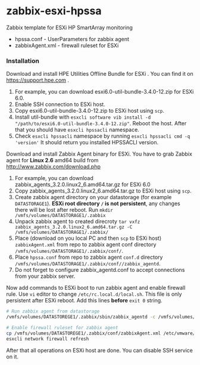 # zabbix-esxi-hpssa
Zabbix template for ESXi HP SmartArray monitoring

* hpssa.conf - UserParameters for zabbix agent
* zabbixAgent.xml - firewall ruleset for ESXi

### Installation
Download and install HPE Utilities Offline Bundle for ESXi <your version>. You can find it on https://support.hpe.com .

1. For example, you can download esxi6.0-util-bundle-3.4.0-12.zip for ESXi 6.0.
2. Enable SSH connection to ESXi host.
3. Copy esxi6.0-util-bundle-3.4.0-12.zip to ESXi host using `scp`.
4. Install util-bundle with `esxcli software vib install -d "/path/to/esxi6.0-util-bundle-3.4.0-12.zip"`. 
Reboot the host. After that you should have `esxcli hpssacli` namespace.
5. Check `esxcli hpssacli` namespace by running `esxcli hpssacli cmd -q 'version'`
It should return you installed HPSSACLI version.

Download and install Zabbix Agent binary for ESXi. 
You have to grab Zabbix agent for **Linux 2.6** amd64 build from http://www.zabbix.com/download.php

1. For example, you can download zabbix_agents_3.2.0.linux2_6.amd64.tar.gz for ESXi 6.0 
2. Copy zabbix_agents_3.2.0.linux2_6.amd64.tar.gz to ESXi host using `scp`.
3. Create zabbix agent directory on your datastorage (for example `DATASTORAGE1`).
**ESXi root directory  `/`  is not persistent**, any changes there will be lost after reboot.
Run `mkdir /vmfs/volumes/DATASTORAGE1/.zabbix`
4. Unpack zabbix agent to created direcroty
`tar vxfz zabbix_agents_3.2.0.linux2_6.amd64.tar.gz -C /vmfs/volumes/DATASTORAGE1/.zabbix/`
5. Place (download on you local PC and then `scp` to ESXi host) `zabbixAgent.xml` from repo to zabbix agent conf directory `/vmfs/volumes/DATASTORAGE1/.zabbix/conf/`.
6. Place `hpssa.conf` from repo to zabbix agent `conf.d` directory `/vmfs/volumes/DATASTORAGE1/.zabbix/conf//zabbix_agentd`.
7. Do not forget to configure zabbix_agentd.conf to accept connections from your zabbix server.

Now add commands to ESXi boot to run zabbix agent and enable firewall rule.
Use `vi` editor to change `/etc/rc.local.d/local.sh`. This file is only persistent after ESXi reboot.
Add this lines **before** `exit 0` string.
```bash
# Run zabbix agent from datastorage
/vmfs/volumes/DATASTOREGE1/.zabbix/sbin/zabbix_agentd -c /vmfs/volumes/DATASTOREGE1/.zabbix/conf/zabbix_agentd.conf

# Enable firewall ruleset for zabbix agent
cp /vmfs/volumes/DATASTOREGE1/.zabbix/conf/zabbixAgent.xml /etc/vmware/firewall/zabbixAgent.xml
esxcli network firewall refresh
``` 

After that all operations on ESXi host are done. You can disable SSH service on it.